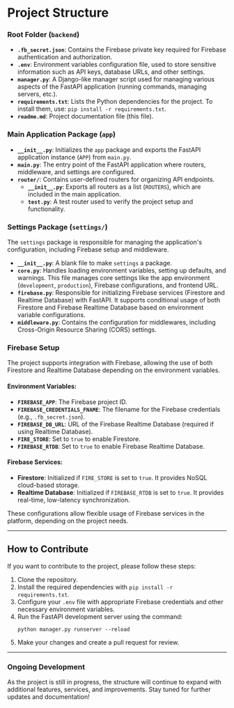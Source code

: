 # Project Structure

### Root Folder (`backend`)

- **`.fb_secret.json`**: Contains the Firebase private key required for Firebase authentication and authorization.
- **`.env`**: Environment variables configuration file, used to store sensitive information such as API keys, database URLs, and other settings.
- **`manager.py`**: A Django-like manager script used for managing various aspects of the FastAPI application (running commands, managing servers, etc.).
- **`requirements.txt`**: Lists the Python dependencies for the project. To install them, use: `pip install -r requirements.txt`.
- **`readme.md`**: Project documentation file (this file).

### Main Application Package (`app`)

- **`__init__.py`**: Initializes the `app` package and exports the FastAPI application instance (`APP`) from `main.py`.
- **`main.py`**: The entry point of the FastAPI application where routers, middleware, and settings are configured.
- **`router/`**: Contains user-defined routers for organizing API endpoints.
  - **`__init__.py`**: Exports all routers as a list (`ROUTERS`), which are included in the main application.
  - **`test.py`**: A test router used to verify the project setup and functionality.
  
### Settings Package (`settings/`)

The `settings` package is responsible for managing the application's configuration, including Firebase setup and middleware.

- **`__init__.py`**: A blank file to make `settings` a package.
- **`core.py`**: Handles loading environment variables, setting up defaults, and warnings. This file manages core settings like the app environment (`development`, `production`), Firebase configurations, and frontend URL.
- **`firebase.py`**: Responsible for initializing Firebase services (Firestore and Realtime Database) with FastAPI. It supports conditional usage of both Firestore and Firebase Realtime Database based on environment variable configurations.
- **`middleware.py`**: Contains the configuration for middlewares, including Cross-Origin Resource Sharing (CORS) settings.

### Firebase Setup

The project supports integration with Firebase, allowing the use of both Firestore and Realtime Database depending on the environment variables.

#### Environment Variables:
- **`FIREBASE_APP`**: The Firebase project ID.
- **`FIREBASE_CREDENTIALS_FNAME`**: The filename for the Firebase credentials (e.g., `.fb_secret.json`).
- **`FIREBASE_DB_URL`**: URL of the Firebase Realtime Database (required if using Realtime Database).
- **`FIRE_STORE`**: Set to `true` to enable Firestore.
- **`FIREBASE_RTDB`**: Set to `true` to enable Firebase Realtime Database.

#### Firebase Services:
- **Firestore**: Initialized if `FIRE_STORE` is set to `true`. It provides NoSQL cloud-based storage.
- **Realtime Database**: Initialized if `FIREBASE_RTDB` is set to `true`. It provides real-time, low-latency synchronization.

These configurations allow flexible usage of Firebase services in the platform, depending on the project needs.

---

## How to Contribute

If you want to contribute to the project, please follow these steps:

1. Clone the repository.
2. Install the required dependencies with `pip install -r requirements.txt`.
3. Configure your `.env` file with appropriate Firebase credentials and other necessary environment variables.
4. Run the FastAPI development server using the command:
   ```
   python manager.py runserver --reload
   ```
5. Make your changes and create a pull request for review.

---

### Ongoing Development

As the project is still in progress, the structure will continue to expand with additional features, services, and improvements. Stay tuned for further updates and documentation!

